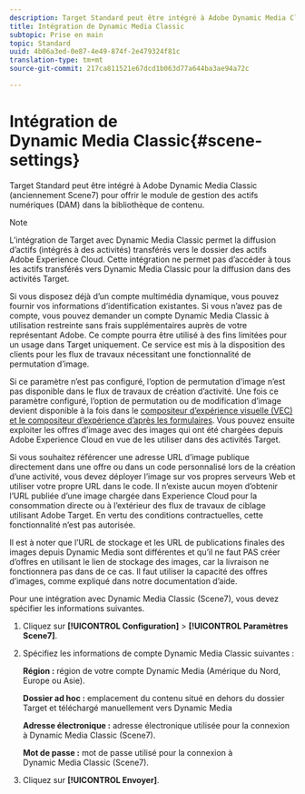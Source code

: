 ```yaml
---
description: Target Standard peut être intégré à Adobe Dynamic Media Classic (anciennement Scene7) pour offrir le module de gestion des actifs numériques (DAM) dans la bibliothèque de contenu.
title: Intégration de Dynamic Media Classic
subtopic: Prise en main
topic: Standard
uuid: 4b06a3ed-0e87-4e49-874f-2e479324f81c
translation-type: tm+mt
source-git-commit: 217ca811521e67dcd1b063d77a644ba3ae94a72c

---
```



# Intégration de Dynamic Media Classic{#scene-settings}

Target Standard peut être intégré à Adobe Dynamic Media Classic (anciennement Scene7) pour offrir le module de gestion des actifs numériques (DAM) dans la bibliothèque de contenu.

>[!NOTE]
>
>L’intégration de Target avec Dynamic Media Classic permet la diffusion d’actifs (intégrés à des activités) transférés vers le dossier des actifs Adobe Experience Cloud. Cette intégration ne permet pas d’accéder à tous les actifs transférés vers Dynamic Media Classic pour la diffusion dans des activités Target.

Si vous disposez déjà d’un compte multimédia dynamique, vous pouvez fournir vos informations d’identification existantes. Si vous n’avez pas de compte, vous pouvez demander un compte Dynamic Media Classic à utilisation restreinte sans frais supplémentaires auprès de votre représentant Adobe. Ce compte pourra être utilisé à des fins limitées pour un usage dans Target uniquement. Ce service est mis à la disposition des clients pour les flux de travaux nécessitant une fonctionnalité de permutation d’image.

Si ce paramètre n’est pas configuré, l’option de permutation d’image n’est pas disponible dans le flux de travaux de création d’activité. Une fois ce paramètre configuré, l’option de permutation ou de modification d’image devient disponible à la fois dans le [compositeur d’expérience visuelle (VEC) et le compositeur d’expérience d’après les formulaires](../c-experiences/experiences.md#concept_A2E10F6AFB3D4AEAB6951EE14688848D). Vous pouvez ensuite exploiter les offres d’image avec des images qui ont été chargées depuis Adobe Experience Cloud en vue de les utiliser dans des activités Target.

Si vous souhaitez référencer une adresse URL d’image publique directement dans une offre ou dans un code personnalisé lors de la création d’une activité, vous devez déployer l’image sur vos propres serveurs Web et utiliser votre propre URL dans le code. Il n’existe aucun moyen d’obtenir l’URL publiée d’une image chargée dans Experience Cloud pour la consommation directe ou à l’extérieur des flux de travaux de ciblage utilisant Adobe Target. En vertu des conditions contractuelles, cette fonctionnalité n’est pas autorisée.

Il est à noter que l’URL de stockage et les URL de publications finales des images depuis Dynamic Media sont différentes et qu’il ne faut PAS créer d’offres en utilisant le lien de stockage des images, car la livraison ne fonctionnera pas dans de ce cas. Il faut utiliser la capacité des offres d’images, comme expliqué dans notre documentation d’aide.

Pour une intégration avec Dynamic Media Classic (Scene7), vous devez spécifier les informations suivantes.

1. Cliquez sur **[!UICONTROL Configuration]** &gt; **[!UICONTROL Paramètres Scene7]**.
1. Spécifiez les informations de compte Dynamic Media Classic suivantes :

   **Région :** région de votre compte Dynamic Media (Amérique du Nord, Europe ou Asie).

   **Dossier ad hoc :** emplacement du contenu situé en dehors du dossier Target et téléchargé manuellement vers Dynamic Media

   **Adresse électronique :** adresse électronique utilisée pour la connexion à Dynamic Media Classic (Scene7).

   **Mot de passe :** mot de passe utilisé pour la connexion à Dynamic Media Classic (Scene7).
1. Cliquez sur **[!UICONTROL Envoyer]**.
